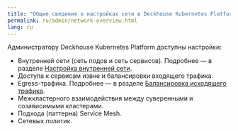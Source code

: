 ```yaml
---
title: "Общие сведения о настройках сети в Deckhouse Kubernetes Platform"
permalink: ru/admin/network-overview.html
lang: ru
---
```


Администратору Deckhouse Kubernetes Platform доступны настройки:

* Внутренней сети (сеть подов и сеть сервисов). Подробнее — в разделе [Настройка внутренней сети](../admin/network-configuration.html).
* Доступа к сервисам извне и балансировки входящего трафика.
* Egress-трафика. Подробнее — в разделе [Балансировка исходящего трафика](../admin/outgoing-traffic-balancing.html).
* Межкластерного взаимодействия между суверенными и созависимыми кластерами.
* Подхода (паттерна) Service Mesh.
* Сетевых политик.
